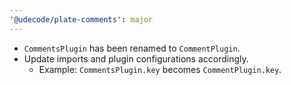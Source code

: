 ```yaml
---
'@udecode/plate-comments': major
---
```


- `CommentsPlugin` has been renamed to `CommentPlugin`.
- Update imports and plugin configurations accordingly.
  - Example: `CommentsPlugin.key` becomes `CommentPlugin.key`.
